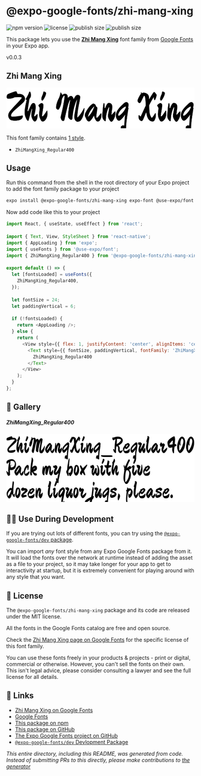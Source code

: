 # @expo-google-fonts/zhi-mang-xing

![npm version](https://flat.badgen.net/npm/v/@expo-google-fonts/zhi-mang-xing)
![license](https://flat.badgen.net/github/license/expo/google-fonts)
![publish size](https://flat.badgen.net/packagephobia/install/@expo-google-fonts/zhi-mang-xing)
![publish size](https://flat.badgen.net/packagephobia/publish/@expo-google-fonts/zhi-mang-xing)

This package lets you use the [**Zhi Mang Xing**](https://fonts.google.com/specimen/Zhi+Mang+Xing) font family from [Google Fonts](https://fonts.google.com/) in your Expo app.

v0.0.3

## Zhi Mang Xing

![Zhi Mang Xing](./font-family.png)

This font family contains [1 style](#-gallery).

- `ZhiMangXing_Regular400`

## Usage

Run this command from the shell in the root directory of your Expo project to add the font family package to your project
```sh
expo install @expo-google-fonts/zhi-mang-xing expo-font @use-expo/font
```

Now add code like this to your project
```js
import React, { useState, useEffect } from 'react';

import { Text, View, StyleSheet } from 'react-native';
import { AppLoading } from 'expo';
import { useFonts } from '@use-expo/font';
import { ZhiMangXing_Regular400 } from '@expo-google-fonts/zhi-mang-xing';

export default () => {
  let [fontsLoaded] = useFonts({
    ZhiMangXing_Regular400,
  });

  let fontSize = 24;
  let paddingVertical = 6;

  if (!fontsLoaded) {
    return <AppLoading />;
  } else {
    return (
      <View style={{ flex: 1, justifyContent: 'center', alignItems: 'center' }}>
        <Text style={{ fontSize, paddingVertical, fontFamily: 'ZhiMangXing_Regular400' }}>
          ZhiMangXing_Regular400
        </Text>
      </View>
    );
  }
};

```

## 🔡 Gallery

##### ZhiMangXing_Regular400
![ZhiMangXing_Regular400](./f1191a3228f8532e0c3269311dad5b9b1fcdc6dbcfe7f9e3cc506a30fda24d1b.ttf.png)


## 👩‍💻 Use During Development

If you are trying out lots of different fonts, you can try using the [`@expo-google-fonts/dev` package](https://github.com/expo/google-fonts/tree/master/font-packages/dev#readme).

You can import *any* font style from any Expo Google Fonts package from it. It will load the fonts
over the network at runtime instead of adding the asset as a file to your project, so it may take longer
for your app to get to interactivity at startup, but it is extremely convenient
for playing around with any style that you want.

## 📖 License

The `@expo-google-fonts/zhi-mang-xing` package and its code are released under the MIT license.

All the fonts in the Google Fonts catalog are free and open source.

Check the [Zhi Mang Xing page on Google Fonts](https://fonts.google.com/specimen/Zhi+Mang+Xing) for the specific license of this font family.

You can use these fonts freely in your products & projects - print or digital, commercial or otherwise. However, you can't sell the fonts on their own. This isn't legal advice, please consider consulting a lawyer and see the full license for all details.

## 🔗 Links

- [Zhi Mang Xing on Google Fonts](https://fonts.google.com/specimen/Zhi+Mang+Xing)
- [Google Fonts](https://fonts.google.com/)
- [This package on npm](https://www.npmjs.com/package/@expo-google-fonts/zhi-mang-xing)
- [This package on GitHub](https://github.com/expo/google-fonts/tree/master/font-packages/zhi-mang-xing)
- [The Expo Google Fonts project on GitHub](https://github.com/expo/google-fonts)
- [`@expo-google-fonts/dev` Devlopment Package](https://github.com/expo/google-fonts/tree/master/font-packages/dev)


*This entire directory, including this README, was generated from code. Instead of submitting PRs to this directly, please make contributions to [the generator](https://github.com/expo/google-fonts/tree/master/packages/generator)*
